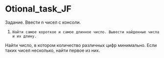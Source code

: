 # Otional_task_JF
Задание. Ввести n чисел с консоли.
1.     Найти самое короткое и самое длинное число. Вывести найденные числа и их длину.
  Найти число, в котором количество различных цифр минимально. Если таких чисел несколько, найти первое из них.
